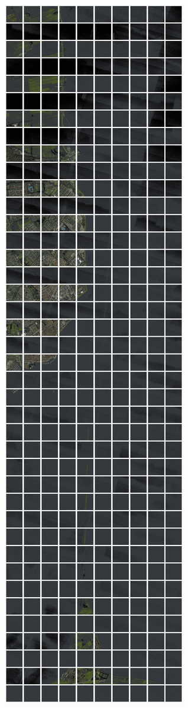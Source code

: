<html>
<div>
<img src="https://github.com/HakkaTjakka/NL_TILE_MAP/blob/main/18/622/-1056/r.6220.-10560.png" height="44" width="44">
<img src="https://github.com/HakkaTjakka/NL_TILE_MAP/blob/main/18/622/-1056/r.6221.-10560.png" height="44" width="44">
<img src="https://github.com/HakkaTjakka/NL_TILE_MAP/blob/main/18/622/-1056/r.6222.-10560.png" height="44" width="44">
<img src="https://github.com/HakkaTjakka/NL_TILE_MAP/blob/main/18/622/-1056/r.6223.-10560.png" height="44" width="44">
<img src="https://github.com/HakkaTjakka/NL_TILE_MAP/blob/main/18/622/-1056/r.6224.-10560.png" height="44" width="44">
<img src="https://github.com/HakkaTjakka/NL_TILE_MAP/blob/main/18/622/-1056/r.6225.-10560.png" height="44" width="44">
<img src="https://github.com/HakkaTjakka/NL_TILE_MAP/blob/main/18/622/-1056/r.6226.-10560.png" height="44" width="44">
<img src="https://github.com/HakkaTjakka/NL_TILE_MAP/blob/main/18/622/-1056/r.6227.-10560.png" height="44" width="44">
<img src="https://github.com/HakkaTjakka/NL_TILE_MAP/blob/main/18/622/-1056/r.6228.-10560.png" height="44" width="44">
<img src="https://github.com/HakkaTjakka/NL_TILE_MAP/blob/main/18/622/-1056/r.6229.-10560.png" height="44" width="44">
<img src="https://github.com/HakkaTjakka/NL_TILE_MAP/blob/main/18/623/-1056/r.6230.-10560.png" height="44" width="44">
<img src="https://github.com/HakkaTjakka/NL_TILE_MAP/blob/main/18/623/-1056/r.6231.-10560.png" height="44" width="44">
<img src="https://github.com/HakkaTjakka/NL_TILE_MAP/blob/main/18/623/-1056/r.6232.-10560.png" height="44" width="44">
<img src="https://github.com/HakkaTjakka/NL_TILE_MAP/blob/main/18/623/-1056/r.6233.-10560.png" height="44" width="44">
<img src="https://github.com/HakkaTjakka/NL_TILE_MAP/blob/main/18/623/-1056/r.6234.-10560.png" height="44" width="44">
<img src="https://github.com/HakkaTjakka/NL_TILE_MAP/blob/main/18/623/-1056/r.6235.-10560.png" height="44" width="44">
<img src="https://github.com/HakkaTjakka/NL_TILE_MAP/blob/main/18/623/-1056/r.6236.-10560.png" height="44" width="44">
<img src="https://github.com/HakkaTjakka/NL_TILE_MAP/blob/main/18/623/-1056/r.6237.-10560.png" height="44" width="44">
<img src="https://github.com/HakkaTjakka/NL_TILE_MAP/blob/main/18/623/-1056/r.6238.-10560.png" height="44" width="44">
<img src="https://github.com/HakkaTjakka/NL_TILE_MAP/blob/main/18/623/-1056/r.6239.-10560.png" height="44" width="44">
<br>
<img src="https://github.com/HakkaTjakka/NL_TILE_MAP/blob/main/18/622/-1056/r.6220.-10559.png" height="44" width="44">
<img src="https://github.com/HakkaTjakka/NL_TILE_MAP/blob/main/18/622/-1056/r.6221.-10559.png" height="44" width="44">
<img src="https://github.com/HakkaTjakka/NL_TILE_MAP/blob/main/18/622/-1056/r.6222.-10559.png" height="44" width="44">
<img src="https://github.com/HakkaTjakka/NL_TILE_MAP/blob/main/18/622/-1056/r.6223.-10559.png" height="44" width="44">
<img src="https://github.com/HakkaTjakka/NL_TILE_MAP/blob/main/18/622/-1056/r.6224.-10559.png" height="44" width="44">
<img src="https://github.com/HakkaTjakka/NL_TILE_MAP/blob/main/18/622/-1056/r.6225.-10559.png" height="44" width="44">
<img src="https://github.com/HakkaTjakka/NL_TILE_MAP/blob/main/18/622/-1056/r.6226.-10559.png" height="44" width="44">
<img src="https://github.com/HakkaTjakka/NL_TILE_MAP/blob/main/18/622/-1056/r.6227.-10559.png" height="44" width="44">
<img src="https://github.com/HakkaTjakka/NL_TILE_MAP/blob/main/18/622/-1056/r.6228.-10559.png" height="44" width="44">
<img src="https://github.com/HakkaTjakka/NL_TILE_MAP/blob/main/18/622/-1056/r.6229.-10559.png" height="44" width="44">
<img src="https://github.com/HakkaTjakka/NL_TILE_MAP/blob/main/18/623/-1056/r.6230.-10559.png" height="44" width="44">
<img src="https://github.com/HakkaTjakka/NL_TILE_MAP/blob/main/18/623/-1056/r.6231.-10559.png" height="44" width="44">
<img src="https://github.com/HakkaTjakka/NL_TILE_MAP/blob/main/18/623/-1056/r.6232.-10559.png" height="44" width="44">
<img src="https://github.com/HakkaTjakka/NL_TILE_MAP/blob/main/18/623/-1056/r.6233.-10559.png" height="44" width="44">
<img src="https://github.com/HakkaTjakka/NL_TILE_MAP/blob/main/18/623/-1056/r.6234.-10559.png" height="44" width="44">
<img src="https://github.com/HakkaTjakka/NL_TILE_MAP/blob/main/18/623/-1056/r.6235.-10559.png" height="44" width="44">
<img src="https://github.com/HakkaTjakka/NL_TILE_MAP/blob/main/18/623/-1056/r.6236.-10559.png" height="44" width="44">
<img src="https://github.com/HakkaTjakka/NL_TILE_MAP/blob/main/18/623/-1056/r.6237.-10559.png" height="44" width="44">
<img src="https://github.com/HakkaTjakka/NL_TILE_MAP/blob/main/18/623/-1056/r.6238.-10559.png" height="44" width="44">
<img src="https://github.com/HakkaTjakka/NL_TILE_MAP/blob/main/18/623/-1056/r.6239.-10559.png" height="44" width="44">
<br>
<img src="https://github.com/HakkaTjakka/NL_TILE_MAP/blob/main/18/622/-1056/r.6220.-10558.png" height="44" width="44">
<img src="https://github.com/HakkaTjakka/NL_TILE_MAP/blob/main/18/622/-1056/r.6221.-10558.png" height="44" width="44">
<img src="https://github.com/HakkaTjakka/NL_TILE_MAP/blob/main/18/622/-1056/r.6222.-10558.png" height="44" width="44">
<img src="https://github.com/HakkaTjakka/NL_TILE_MAP/blob/main/18/622/-1056/r.6223.-10558.png" height="44" width="44">
<img src="https://github.com/HakkaTjakka/NL_TILE_MAP/blob/main/18/622/-1056/r.6224.-10558.png" height="44" width="44">
<img src="https://github.com/HakkaTjakka/NL_TILE_MAP/blob/main/18/622/-1056/r.6225.-10558.png" height="44" width="44">
<img src="https://github.com/HakkaTjakka/NL_TILE_MAP/blob/main/18/622/-1056/r.6226.-10558.png" height="44" width="44">
<img src="https://github.com/HakkaTjakka/NL_TILE_MAP/blob/main/18/622/-1056/r.6227.-10558.png" height="44" width="44">
<img src="https://github.com/HakkaTjakka/NL_TILE_MAP/blob/main/18/622/-1056/r.6228.-10558.png" height="44" width="44">
<img src="https://github.com/HakkaTjakka/NL_TILE_MAP/blob/main/18/622/-1056/r.6229.-10558.png" height="44" width="44">
<img src="https://github.com/HakkaTjakka/NL_TILE_MAP/blob/main/18/623/-1056/r.6230.-10558.png" height="44" width="44">
<img src="https://github.com/HakkaTjakka/NL_TILE_MAP/blob/main/18/623/-1056/r.6231.-10558.png" height="44" width="44">
<img src="https://github.com/HakkaTjakka/NL_TILE_MAP/blob/main/18/623/-1056/r.6232.-10558.png" height="44" width="44">
<img src="https://github.com/HakkaTjakka/NL_TILE_MAP/blob/main/18/623/-1056/r.6233.-10558.png" height="44" width="44">
<img src="https://github.com/HakkaTjakka/NL_TILE_MAP/blob/main/18/623/-1056/r.6234.-10558.png" height="44" width="44">
<img src="https://github.com/HakkaTjakka/NL_TILE_MAP/blob/main/18/623/-1056/r.6235.-10558.png" height="44" width="44">
<img src="https://github.com/HakkaTjakka/NL_TILE_MAP/blob/main/18/623/-1056/r.6236.-10558.png" height="44" width="44">
<img src="https://github.com/HakkaTjakka/NL_TILE_MAP/blob/main/18/623/-1056/r.6237.-10558.png" height="44" width="44">
<img src="https://github.com/HakkaTjakka/NL_TILE_MAP/blob/main/18/623/-1056/r.6238.-10558.png" height="44" width="44">
<img src="https://github.com/HakkaTjakka/NL_TILE_MAP/blob/main/18/623/-1056/r.6239.-10558.png" height="44" width="44">
<br>
<img src="https://github.com/HakkaTjakka/NL_TILE_MAP/blob/main/18/622/-1056/r.6220.-10557.png" height="44" width="44">
<img src="https://github.com/HakkaTjakka/NL_TILE_MAP/blob/main/18/622/-1056/r.6221.-10557.png" height="44" width="44">
<img src="https://github.com/HakkaTjakka/NL_TILE_MAP/blob/main/18/622/-1056/r.6222.-10557.png" height="44" width="44">
<img src="https://github.com/HakkaTjakka/NL_TILE_MAP/blob/main/18/622/-1056/r.6223.-10557.png" height="44" width="44">
<img src="https://github.com/HakkaTjakka/NL_TILE_MAP/blob/main/18/622/-1056/r.6224.-10557.png" height="44" width="44">
<img src="https://github.com/HakkaTjakka/NL_TILE_MAP/blob/main/18/622/-1056/r.6225.-10557.png" height="44" width="44">
<img src="https://github.com/HakkaTjakka/NL_TILE_MAP/blob/main/18/622/-1056/r.6226.-10557.png" height="44" width="44">
<img src="https://github.com/HakkaTjakka/NL_TILE_MAP/blob/main/18/622/-1056/r.6227.-10557.png" height="44" width="44">
<img src="https://github.com/HakkaTjakka/NL_TILE_MAP/blob/main/18/622/-1056/r.6228.-10557.png" height="44" width="44">
<img src="https://github.com/HakkaTjakka/NL_TILE_MAP/blob/main/18/622/-1056/r.6229.-10557.png" height="44" width="44">
<img src="https://github.com/HakkaTjakka/NL_TILE_MAP/blob/main/18/623/-1056/r.6230.-10557.png" height="44" width="44">
<img src="https://github.com/HakkaTjakka/NL_TILE_MAP/blob/main/18/623/-1056/r.6231.-10557.png" height="44" width="44">
<img src="https://github.com/HakkaTjakka/NL_TILE_MAP/blob/main/18/623/-1056/r.6232.-10557.png" height="44" width="44">
<img src="https://github.com/HakkaTjakka/NL_TILE_MAP/blob/main/18/623/-1056/r.6233.-10557.png" height="44" width="44">
<img src="https://github.com/HakkaTjakka/NL_TILE_MAP/blob/main/18/623/-1056/r.6234.-10557.png" height="44" width="44">
<img src="https://github.com/HakkaTjakka/NL_TILE_MAP/blob/main/18/623/-1056/r.6235.-10557.png" height="44" width="44">
<img src="https://github.com/HakkaTjakka/NL_TILE_MAP/blob/main/18/623/-1056/r.6236.-10557.png" height="44" width="44">
<img src="https://github.com/HakkaTjakka/NL_TILE_MAP/blob/main/18/623/-1056/r.6237.-10557.png" height="44" width="44">
<img src="https://github.com/HakkaTjakka/NL_TILE_MAP/blob/main/18/623/-1056/r.6238.-10557.png" height="44" width="44">
<img src="https://github.com/HakkaTjakka/NL_TILE_MAP/blob/main/18/623/-1056/r.6239.-10557.png" height="44" width="44">
<br>
<img src="https://github.com/HakkaTjakka/NL_TILE_MAP/blob/main/18/622/-1056/r.6220.-10556.png" height="44" width="44">
<img src="https://github.com/HakkaTjakka/NL_TILE_MAP/blob/main/18/622/-1056/r.6221.-10556.png" height="44" width="44">
<img src="https://github.com/HakkaTjakka/NL_TILE_MAP/blob/main/18/622/-1056/r.6222.-10556.png" height="44" width="44">
<img src="https://github.com/HakkaTjakka/NL_TILE_MAP/blob/main/18/622/-1056/r.6223.-10556.png" height="44" width="44">
<img src="https://github.com/HakkaTjakka/NL_TILE_MAP/blob/main/18/622/-1056/r.6224.-10556.png" height="44" width="44">
<img src="https://github.com/HakkaTjakka/NL_TILE_MAP/blob/main/18/622/-1056/r.6225.-10556.png" height="44" width="44">
<img src="https://github.com/HakkaTjakka/NL_TILE_MAP/blob/main/18/622/-1056/r.6226.-10556.png" height="44" width="44">
<img src="https://github.com/HakkaTjakka/NL_TILE_MAP/blob/main/18/622/-1056/r.6227.-10556.png" height="44" width="44">
<img src="https://github.com/HakkaTjakka/NL_TILE_MAP/blob/main/18/622/-1056/r.6228.-10556.png" height="44" width="44">
<img src="https://github.com/HakkaTjakka/NL_TILE_MAP/blob/main/18/622/-1056/r.6229.-10556.png" height="44" width="44">
<img src="https://github.com/HakkaTjakka/NL_TILE_MAP/blob/main/18/623/-1056/r.6230.-10556.png" height="44" width="44">
<img src="https://github.com/HakkaTjakka/NL_TILE_MAP/blob/main/18/623/-1056/r.6231.-10556.png" height="44" width="44">
<img src="https://github.com/HakkaTjakka/NL_TILE_MAP/blob/main/18/623/-1056/r.6232.-10556.png" height="44" width="44">
<img src="https://github.com/HakkaTjakka/NL_TILE_MAP/blob/main/18/623/-1056/r.6233.-10556.png" height="44" width="44">
<img src="https://github.com/HakkaTjakka/NL_TILE_MAP/blob/main/18/623/-1056/r.6234.-10556.png" height="44" width="44">
<img src="https://github.com/HakkaTjakka/NL_TILE_MAP/blob/main/18/623/-1056/r.6235.-10556.png" height="44" width="44">
<img src="https://github.com/HakkaTjakka/NL_TILE_MAP/blob/main/18/623/-1056/r.6236.-10556.png" height="44" width="44">
<img src="https://github.com/HakkaTjakka/NL_TILE_MAP/blob/main/18/623/-1056/r.6237.-10556.png" height="44" width="44">
<img src="https://github.com/HakkaTjakka/NL_TILE_MAP/blob/main/18/623/-1056/r.6238.-10556.png" height="44" width="44">
<img src="https://github.com/HakkaTjakka/NL_TILE_MAP/blob/main/18/623/-1056/r.6239.-10556.png" height="44" width="44">
<br>
<img src="https://github.com/HakkaTjakka/NL_TILE_MAP/blob/main/18/622/-1056/r.6220.-10555.png" height="44" width="44">
<img src="https://github.com/HakkaTjakka/NL_TILE_MAP/blob/main/18/622/-1056/r.6221.-10555.png" height="44" width="44">
<img src="https://github.com/HakkaTjakka/NL_TILE_MAP/blob/main/18/622/-1056/r.6222.-10555.png" height="44" width="44">
<img src="https://github.com/HakkaTjakka/NL_TILE_MAP/blob/main/18/622/-1056/r.6223.-10555.png" height="44" width="44">
<img src="https://github.com/HakkaTjakka/NL_TILE_MAP/blob/main/18/622/-1056/r.6224.-10555.png" height="44" width="44">
<img src="https://github.com/HakkaTjakka/NL_TILE_MAP/blob/main/18/622/-1056/r.6225.-10555.png" height="44" width="44">
<img src="https://github.com/HakkaTjakka/NL_TILE_MAP/blob/main/18/622/-1056/r.6226.-10555.png" height="44" width="44">
<img src="https://github.com/HakkaTjakka/NL_TILE_MAP/blob/main/18/622/-1056/r.6227.-10555.png" height="44" width="44">
<img src="https://github.com/HakkaTjakka/NL_TILE_MAP/blob/main/18/622/-1056/r.6228.-10555.png" height="44" width="44">
<img src="https://github.com/HakkaTjakka/NL_TILE_MAP/blob/main/18/622/-1056/r.6229.-10555.png" height="44" width="44">
<img src="https://github.com/HakkaTjakka/NL_TILE_MAP/blob/main/18/623/-1056/r.6230.-10555.png" height="44" width="44">
<img src="https://github.com/HakkaTjakka/NL_TILE_MAP/blob/main/18/623/-1056/r.6231.-10555.png" height="44" width="44">
<img src="https://github.com/HakkaTjakka/NL_TILE_MAP/blob/main/18/623/-1056/r.6232.-10555.png" height="44" width="44">
<img src="https://github.com/HakkaTjakka/NL_TILE_MAP/blob/main/18/623/-1056/r.6233.-10555.png" height="44" width="44">
<img src="https://github.com/HakkaTjakka/NL_TILE_MAP/blob/main/18/623/-1056/r.6234.-10555.png" height="44" width="44">
<img src="https://github.com/HakkaTjakka/NL_TILE_MAP/blob/main/18/623/-1056/r.6235.-10555.png" height="44" width="44">
<img src="https://github.com/HakkaTjakka/NL_TILE_MAP/blob/main/18/623/-1056/r.6236.-10555.png" height="44" width="44">
<img src="https://github.com/HakkaTjakka/NL_TILE_MAP/blob/main/18/623/-1056/r.6237.-10555.png" height="44" width="44">
<img src="https://github.com/HakkaTjakka/NL_TILE_MAP/blob/main/18/623/-1056/r.6238.-10555.png" height="44" width="44">
<img src="https://github.com/HakkaTjakka/NL_TILE_MAP/blob/main/18/623/-1056/r.6239.-10555.png" height="44" width="44">
<br>
<img src="https://github.com/HakkaTjakka/NL_TILE_MAP/blob/main/18/622/-1056/r.6220.-10554.png" height="44" width="44">
<img src="https://github.com/HakkaTjakka/NL_TILE_MAP/blob/main/18/622/-1056/r.6221.-10554.png" height="44" width="44">
<img src="https://github.com/HakkaTjakka/NL_TILE_MAP/blob/main/18/622/-1056/r.6222.-10554.png" height="44" width="44">
<img src="https://github.com/HakkaTjakka/NL_TILE_MAP/blob/main/18/622/-1056/r.6223.-10554.png" height="44" width="44">
<img src="https://github.com/HakkaTjakka/NL_TILE_MAP/blob/main/18/622/-1056/r.6224.-10554.png" height="44" width="44">
<img src="https://github.com/HakkaTjakka/NL_TILE_MAP/blob/main/18/622/-1056/r.6225.-10554.png" height="44" width="44">
<img src="https://github.com/HakkaTjakka/NL_TILE_MAP/blob/main/18/622/-1056/r.6226.-10554.png" height="44" width="44">
<img src="https://github.com/HakkaTjakka/NL_TILE_MAP/blob/main/18/622/-1056/r.6227.-10554.png" height="44" width="44">
<img src="https://github.com/HakkaTjakka/NL_TILE_MAP/blob/main/18/622/-1056/r.6228.-10554.png" height="44" width="44">
<img src="https://github.com/HakkaTjakka/NL_TILE_MAP/blob/main/18/622/-1056/r.6229.-10554.png" height="44" width="44">
<img src="https://github.com/HakkaTjakka/NL_TILE_MAP/blob/main/18/623/-1056/r.6230.-10554.png" height="44" width="44">
<img src="https://github.com/HakkaTjakka/NL_TILE_MAP/blob/main/18/623/-1056/r.6231.-10554.png" height="44" width="44">
<img src="https://github.com/HakkaTjakka/NL_TILE_MAP/blob/main/18/623/-1056/r.6232.-10554.png" height="44" width="44">
<img src="https://github.com/HakkaTjakka/NL_TILE_MAP/blob/main/18/623/-1056/r.6233.-10554.png" height="44" width="44">
<img src="https://github.com/HakkaTjakka/NL_TILE_MAP/blob/main/18/623/-1056/r.6234.-10554.png" height="44" width="44">
<img src="https://github.com/HakkaTjakka/NL_TILE_MAP/blob/main/18/623/-1056/r.6235.-10554.png" height="44" width="44">
<img src="https://github.com/HakkaTjakka/NL_TILE_MAP/blob/main/18/623/-1056/r.6236.-10554.png" height="44" width="44">
<img src="https://github.com/HakkaTjakka/NL_TILE_MAP/blob/main/18/623/-1056/r.6237.-10554.png" height="44" width="44">
<img src="https://github.com/HakkaTjakka/NL_TILE_MAP/blob/main/18/623/-1056/r.6238.-10554.png" height="44" width="44">
<img src="https://github.com/HakkaTjakka/NL_TILE_MAP/blob/main/18/623/-1056/r.6239.-10554.png" height="44" width="44">
<br>
<img src="https://github.com/HakkaTjakka/NL_TILE_MAP/blob/main/18/622/-1056/r.6220.-10553.png" height="44" width="44">
<img src="https://github.com/HakkaTjakka/NL_TILE_MAP/blob/main/18/622/-1056/r.6221.-10553.png" height="44" width="44">
<img src="https://github.com/HakkaTjakka/NL_TILE_MAP/blob/main/18/622/-1056/r.6222.-10553.png" height="44" width="44">
<img src="https://github.com/HakkaTjakka/NL_TILE_MAP/blob/main/18/622/-1056/r.6223.-10553.png" height="44" width="44">
<img src="https://github.com/HakkaTjakka/NL_TILE_MAP/blob/main/18/622/-1056/r.6224.-10553.png" height="44" width="44">
<img src="https://github.com/HakkaTjakka/NL_TILE_MAP/blob/main/18/622/-1056/r.6225.-10553.png" height="44" width="44">
<img src="https://github.com/HakkaTjakka/NL_TILE_MAP/blob/main/18/622/-1056/r.6226.-10553.png" height="44" width="44">
<img src="https://github.com/HakkaTjakka/NL_TILE_MAP/blob/main/18/622/-1056/r.6227.-10553.png" height="44" width="44">
<img src="https://github.com/HakkaTjakka/NL_TILE_MAP/blob/main/18/622/-1056/r.6228.-10553.png" height="44" width="44">
<img src="https://github.com/HakkaTjakka/NL_TILE_MAP/blob/main/18/622/-1056/r.6229.-10553.png" height="44" width="44">
<img src="https://github.com/HakkaTjakka/NL_TILE_MAP/blob/main/18/623/-1056/r.6230.-10553.png" height="44" width="44">
<img src="https://github.com/HakkaTjakka/NL_TILE_MAP/blob/main/18/623/-1056/r.6231.-10553.png" height="44" width="44">
<img src="https://github.com/HakkaTjakka/NL_TILE_MAP/blob/main/18/623/-1056/r.6232.-10553.png" height="44" width="44">
<img src="https://github.com/HakkaTjakka/NL_TILE_MAP/blob/main/18/623/-1056/r.6233.-10553.png" height="44" width="44">
<img src="https://github.com/HakkaTjakka/NL_TILE_MAP/blob/main/18/623/-1056/r.6234.-10553.png" height="44" width="44">
<img src="https://github.com/HakkaTjakka/NL_TILE_MAP/blob/main/18/623/-1056/r.6235.-10553.png" height="44" width="44">
<img src="https://github.com/HakkaTjakka/NL_TILE_MAP/blob/main/18/623/-1056/r.6236.-10553.png" height="44" width="44">
<img src="https://github.com/HakkaTjakka/NL_TILE_MAP/blob/main/18/623/-1056/r.6237.-10553.png" height="44" width="44">
<img src="https://github.com/HakkaTjakka/NL_TILE_MAP/blob/main/18/623/-1056/r.6238.-10553.png" height="44" width="44">
<img src="https://github.com/HakkaTjakka/NL_TILE_MAP/blob/main/18/623/-1056/r.6239.-10553.png" height="44" width="44">
<br>
<img src="https://github.com/HakkaTjakka/NL_TILE_MAP/blob/main/18/622/-1056/r.6220.-10552.png" height="44" width="44">
<img src="https://github.com/HakkaTjakka/NL_TILE_MAP/blob/main/18/622/-1056/r.6221.-10552.png" height="44" width="44">
<img src="https://github.com/HakkaTjakka/NL_TILE_MAP/blob/main/18/622/-1056/r.6222.-10552.png" height="44" width="44">
<img src="https://github.com/HakkaTjakka/NL_TILE_MAP/blob/main/18/622/-1056/r.6223.-10552.png" height="44" width="44">
<img src="https://github.com/HakkaTjakka/NL_TILE_MAP/blob/main/18/622/-1056/r.6224.-10552.png" height="44" width="44">
<img src="https://github.com/HakkaTjakka/NL_TILE_MAP/blob/main/18/622/-1056/r.6225.-10552.png" height="44" width="44">
<img src="https://github.com/HakkaTjakka/NL_TILE_MAP/blob/main/18/622/-1056/r.6226.-10552.png" height="44" width="44">
<img src="https://github.com/HakkaTjakka/NL_TILE_MAP/blob/main/18/622/-1056/r.6227.-10552.png" height="44" width="44">
<img src="https://github.com/HakkaTjakka/NL_TILE_MAP/blob/main/18/622/-1056/r.6228.-10552.png" height="44" width="44">
<img src="https://github.com/HakkaTjakka/NL_TILE_MAP/blob/main/18/622/-1056/r.6229.-10552.png" height="44" width="44">
<img src="https://github.com/HakkaTjakka/NL_TILE_MAP/blob/main/18/623/-1056/r.6230.-10552.png" height="44" width="44">
<img src="https://github.com/HakkaTjakka/NL_TILE_MAP/blob/main/18/623/-1056/r.6231.-10552.png" height="44" width="44">
<img src="https://github.com/HakkaTjakka/NL_TILE_MAP/blob/main/18/623/-1056/r.6232.-10552.png" height="44" width="44">
<img src="https://github.com/HakkaTjakka/NL_TILE_MAP/blob/main/18/623/-1056/r.6233.-10552.png" height="44" width="44">
<img src="https://github.com/HakkaTjakka/NL_TILE_MAP/blob/main/18/623/-1056/r.6234.-10552.png" height="44" width="44">
<img src="https://github.com/HakkaTjakka/NL_TILE_MAP/blob/main/18/623/-1056/r.6235.-10552.png" height="44" width="44">
<img src="https://github.com/HakkaTjakka/NL_TILE_MAP/blob/main/18/623/-1056/r.6236.-10552.png" height="44" width="44">
<img src="https://github.com/HakkaTjakka/NL_TILE_MAP/blob/main/18/623/-1056/r.6237.-10552.png" height="44" width="44">
<img src="https://github.com/HakkaTjakka/NL_TILE_MAP/blob/main/18/623/-1056/r.6238.-10552.png" height="44" width="44">
<img src="https://github.com/HakkaTjakka/NL_TILE_MAP/blob/main/18/623/-1056/r.6239.-10552.png" height="44" width="44">
<br>
<img src="https://github.com/HakkaTjakka/NL_TILE_MAP/blob/main/18/622/-1056/r.6220.-10551.png" height="44" width="44">
<img src="https://github.com/HakkaTjakka/NL_TILE_MAP/blob/main/18/622/-1056/r.6221.-10551.png" height="44" width="44">
<img src="https://github.com/HakkaTjakka/NL_TILE_MAP/blob/main/18/622/-1056/r.6222.-10551.png" height="44" width="44">
<img src="https://github.com/HakkaTjakka/NL_TILE_MAP/blob/main/18/622/-1056/r.6223.-10551.png" height="44" width="44">
<img src="https://github.com/HakkaTjakka/NL_TILE_MAP/blob/main/18/622/-1056/r.6224.-10551.png" height="44" width="44">
<img src="https://github.com/HakkaTjakka/NL_TILE_MAP/blob/main/18/622/-1056/r.6225.-10551.png" height="44" width="44">
<img src="https://github.com/HakkaTjakka/NL_TILE_MAP/blob/main/18/622/-1056/r.6226.-10551.png" height="44" width="44">
<img src="https://github.com/HakkaTjakka/NL_TILE_MAP/blob/main/18/622/-1056/r.6227.-10551.png" height="44" width="44">
<img src="https://github.com/HakkaTjakka/NL_TILE_MAP/blob/main/18/622/-1056/r.6228.-10551.png" height="44" width="44">
<img src="https://github.com/HakkaTjakka/NL_TILE_MAP/blob/main/18/622/-1056/r.6229.-10551.png" height="44" width="44">
<img src="https://github.com/HakkaTjakka/NL_TILE_MAP/blob/main/18/623/-1056/r.6230.-10551.png" height="44" width="44">
<img src="https://github.com/HakkaTjakka/NL_TILE_MAP/blob/main/18/623/-1056/r.6231.-10551.png" height="44" width="44">
<img src="https://github.com/HakkaTjakka/NL_TILE_MAP/blob/main/18/623/-1056/r.6232.-10551.png" height="44" width="44">
<img src="https://github.com/HakkaTjakka/NL_TILE_MAP/blob/main/18/623/-1056/r.6233.-10551.png" height="44" width="44">
<img src="https://github.com/HakkaTjakka/NL_TILE_MAP/blob/main/18/623/-1056/r.6234.-10551.png" height="44" width="44">
<img src="https://github.com/HakkaTjakka/NL_TILE_MAP/blob/main/18/623/-1056/r.6235.-10551.png" height="44" width="44">
<img src="https://github.com/HakkaTjakka/NL_TILE_MAP/blob/main/18/623/-1056/r.6236.-10551.png" height="44" width="44">
<img src="https://github.com/HakkaTjakka/NL_TILE_MAP/blob/main/18/623/-1056/r.6237.-10551.png" height="44" width="44">
<img src="https://github.com/HakkaTjakka/NL_TILE_MAP/blob/main/18/623/-1056/r.6238.-10551.png" height="44" width="44">
<img src="https://github.com/HakkaTjakka/NL_TILE_MAP/blob/main/18/623/-1056/r.6239.-10551.png" height="44" width="44">
<br>
<img src="https://github.com/HakkaTjakka/NL_TILE_MAP/blob/main/18/622/-1055/r.6220.-10550.png" height="44" width="44">
<img src="https://github.com/HakkaTjakka/NL_TILE_MAP/blob/main/18/622/-1055/r.6221.-10550.png" height="44" width="44">
<img src="https://github.com/HakkaTjakka/NL_TILE_MAP/blob/main/18/622/-1055/r.6222.-10550.png" height="44" width="44">
<img src="https://github.com/HakkaTjakka/NL_TILE_MAP/blob/main/18/622/-1055/r.6223.-10550.png" height="44" width="44">
<img src="https://github.com/HakkaTjakka/NL_TILE_MAP/blob/main/18/622/-1055/r.6224.-10550.png" height="44" width="44">
<img src="https://github.com/HakkaTjakka/NL_TILE_MAP/blob/main/18/622/-1055/r.6225.-10550.png" height="44" width="44">
<img src="https://github.com/HakkaTjakka/NL_TILE_MAP/blob/main/18/622/-1055/r.6226.-10550.png" height="44" width="44">
<img src="https://github.com/HakkaTjakka/NL_TILE_MAP/blob/main/18/622/-1055/r.6227.-10550.png" height="44" width="44">
<img src="https://github.com/HakkaTjakka/NL_TILE_MAP/blob/main/18/622/-1055/r.6228.-10550.png" height="44" width="44">
<img src="https://github.com/HakkaTjakka/NL_TILE_MAP/blob/main/18/622/-1055/r.6229.-10550.png" height="44" width="44">
<img src="https://github.com/HakkaTjakka/NL_TILE_MAP/blob/main/18/623/-1055/r.6230.-10550.png" height="44" width="44">
<img src="https://github.com/HakkaTjakka/NL_TILE_MAP/blob/main/18/623/-1055/r.6231.-10550.png" height="44" width="44">
<img src="https://github.com/HakkaTjakka/NL_TILE_MAP/blob/main/18/623/-1055/r.6232.-10550.png" height="44" width="44">
<img src="https://github.com/HakkaTjakka/NL_TILE_MAP/blob/main/18/623/-1055/r.6233.-10550.png" height="44" width="44">
<img src="https://github.com/HakkaTjakka/NL_TILE_MAP/blob/main/18/623/-1055/r.6234.-10550.png" height="44" width="44">
<img src="https://github.com/HakkaTjakka/NL_TILE_MAP/blob/main/18/623/-1055/r.6235.-10550.png" height="44" width="44">
<img src="https://github.com/HakkaTjakka/NL_TILE_MAP/blob/main/18/623/-1055/r.6236.-10550.png" height="44" width="44">
<img src="https://github.com/HakkaTjakka/NL_TILE_MAP/blob/main/18/623/-1055/r.6237.-10550.png" height="44" width="44">
<img src="https://github.com/HakkaTjakka/NL_TILE_MAP/blob/main/18/623/-1055/r.6238.-10550.png" height="44" width="44">
<img src="https://github.com/HakkaTjakka/NL_TILE_MAP/blob/main/18/623/-1055/r.6239.-10550.png" height="44" width="44">
<br>
<img src="https://github.com/HakkaTjakka/NL_TILE_MAP/blob/main/18/622/-1055/r.6220.-10549.png" height="44" width="44">
<img src="https://github.com/HakkaTjakka/NL_TILE_MAP/blob/main/18/622/-1055/r.6221.-10549.png" height="44" width="44">
<img src="https://github.com/HakkaTjakka/NL_TILE_MAP/blob/main/18/622/-1055/r.6222.-10549.png" height="44" width="44">
<img src="https://github.com/HakkaTjakka/NL_TILE_MAP/blob/main/18/622/-1055/r.6223.-10549.png" height="44" width="44">
<img src="https://github.com/HakkaTjakka/NL_TILE_MAP/blob/main/18/622/-1055/r.6224.-10549.png" height="44" width="44">
<img src="https://github.com/HakkaTjakka/NL_TILE_MAP/blob/main/18/622/-1055/r.6225.-10549.png" height="44" width="44">
<img src="https://github.com/HakkaTjakka/NL_TILE_MAP/blob/main/18/622/-1055/r.6226.-10549.png" height="44" width="44">
<img src="https://github.com/HakkaTjakka/NL_TILE_MAP/blob/main/18/622/-1055/r.6227.-10549.png" height="44" width="44">
<img src="https://github.com/HakkaTjakka/NL_TILE_MAP/blob/main/18/622/-1055/r.6228.-10549.png" height="44" width="44">
<img src="https://github.com/HakkaTjakka/NL_TILE_MAP/blob/main/18/622/-1055/r.6229.-10549.png" height="44" width="44">
<img src="https://github.com/HakkaTjakka/NL_TILE_MAP/blob/main/18/623/-1055/r.6230.-10549.png" height="44" width="44">
<img src="https://github.com/HakkaTjakka/NL_TILE_MAP/blob/main/18/623/-1055/r.6231.-10549.png" height="44" width="44">
<img src="https://github.com/HakkaTjakka/NL_TILE_MAP/blob/main/18/623/-1055/r.6232.-10549.png" height="44" width="44">
<img src="https://github.com/HakkaTjakka/NL_TILE_MAP/blob/main/18/623/-1055/r.6233.-10549.png" height="44" width="44">
<img src="https://github.com/HakkaTjakka/NL_TILE_MAP/blob/main/18/623/-1055/r.6234.-10549.png" height="44" width="44">
<img src="https://github.com/HakkaTjakka/NL_TILE_MAP/blob/main/18/623/-1055/r.6235.-10549.png" height="44" width="44">
<img src="https://github.com/HakkaTjakka/NL_TILE_MAP/blob/main/18/623/-1055/r.6236.-10549.png" height="44" width="44">
<img src="https://github.com/HakkaTjakka/NL_TILE_MAP/blob/main/18/623/-1055/r.6237.-10549.png" height="44" width="44">
<img src="https://github.com/HakkaTjakka/NL_TILE_MAP/blob/main/18/623/-1055/r.6238.-10549.png" height="44" width="44">
<img src="https://github.com/HakkaTjakka/NL_TILE_MAP/blob/main/18/623/-1055/r.6239.-10549.png" height="44" width="44">
<br>
<img src="https://github.com/HakkaTjakka/NL_TILE_MAP/blob/main/18/622/-1055/r.6220.-10548.png" height="44" width="44">
<img src="https://github.com/HakkaTjakka/NL_TILE_MAP/blob/main/18/622/-1055/r.6221.-10548.png" height="44" width="44">
<img src="https://github.com/HakkaTjakka/NL_TILE_MAP/blob/main/18/622/-1055/r.6222.-10548.png" height="44" width="44">
<img src="https://github.com/HakkaTjakka/NL_TILE_MAP/blob/main/18/622/-1055/r.6223.-10548.png" height="44" width="44">
<img src="https://github.com/HakkaTjakka/NL_TILE_MAP/blob/main/18/622/-1055/r.6224.-10548.png" height="44" width="44">
<img src="https://github.com/HakkaTjakka/NL_TILE_MAP/blob/main/18/622/-1055/r.6225.-10548.png" height="44" width="44">
<img src="https://github.com/HakkaTjakka/NL_TILE_MAP/blob/main/18/622/-1055/r.6226.-10548.png" height="44" width="44">
<img src="https://github.com/HakkaTjakka/NL_TILE_MAP/blob/main/18/622/-1055/r.6227.-10548.png" height="44" width="44">
<img src="https://github.com/HakkaTjakka/NL_TILE_MAP/blob/main/18/622/-1055/r.6228.-10548.png" height="44" width="44">
<img src="https://github.com/HakkaTjakka/NL_TILE_MAP/blob/main/18/622/-1055/r.6229.-10548.png" height="44" width="44">
<img src="https://github.com/HakkaTjakka/NL_TILE_MAP/blob/main/18/623/-1055/r.6230.-10548.png" height="44" width="44">
<img src="https://github.com/HakkaTjakka/NL_TILE_MAP/blob/main/18/623/-1055/r.6231.-10548.png" height="44" width="44">
<img src="https://github.com/HakkaTjakka/NL_TILE_MAP/blob/main/18/623/-1055/r.6232.-10548.png" height="44" width="44">
<img src="https://github.com/HakkaTjakka/NL_TILE_MAP/blob/main/18/623/-1055/r.6233.-10548.png" height="44" width="44">
<img src="https://github.com/HakkaTjakka/NL_TILE_MAP/blob/main/18/623/-1055/r.6234.-10548.png" height="44" width="44">
<img src="https://github.com/HakkaTjakka/NL_TILE_MAP/blob/main/18/623/-1055/r.6235.-10548.png" height="44" width="44">
<img src="https://github.com/HakkaTjakka/NL_TILE_MAP/blob/main/18/623/-1055/r.6236.-10548.png" height="44" width="44">
<img src="https://github.com/HakkaTjakka/NL_TILE_MAP/blob/main/18/623/-1055/r.6237.-10548.png" height="44" width="44">
<img src="https://github.com/HakkaTjakka/NL_TILE_MAP/blob/main/18/623/-1055/r.6238.-10548.png" height="44" width="44">
<img src="https://github.com/HakkaTjakka/NL_TILE_MAP/blob/main/18/623/-1055/r.6239.-10548.png" height="44" width="44">
<br>
<img src="https://github.com/HakkaTjakka/NL_TILE_MAP/blob/main/18/622/-1055/r.6220.-10547.png" height="44" width="44">
<img src="https://github.com/HakkaTjakka/NL_TILE_MAP/blob/main/18/622/-1055/r.6221.-10547.png" height="44" width="44">
<img src="https://github.com/HakkaTjakka/NL_TILE_MAP/blob/main/18/622/-1055/r.6222.-10547.png" height="44" width="44">
<img src="https://github.com/HakkaTjakka/NL_TILE_MAP/blob/main/18/622/-1055/r.6223.-10547.png" height="44" width="44">
<img src="https://github.com/HakkaTjakka/NL_TILE_MAP/blob/main/18/622/-1055/r.6224.-10547.png" height="44" width="44">
<img src="https://github.com/HakkaTjakka/NL_TILE_MAP/blob/main/18/622/-1055/r.6225.-10547.png" height="44" width="44">
<img src="https://github.com/HakkaTjakka/NL_TILE_MAP/blob/main/18/622/-1055/r.6226.-10547.png" height="44" width="44">
<img src="https://github.com/HakkaTjakka/NL_TILE_MAP/blob/main/18/622/-1055/r.6227.-10547.png" height="44" width="44">
<img src="https://github.com/HakkaTjakka/NL_TILE_MAP/blob/main/18/622/-1055/r.6228.-10547.png" height="44" width="44">
<img src="https://github.com/HakkaTjakka/NL_TILE_MAP/blob/main/18/622/-1055/r.6229.-10547.png" height="44" width="44">
<img src="https://github.com/HakkaTjakka/NL_TILE_MAP/blob/main/18/623/-1055/r.6230.-10547.png" height="44" width="44">
<img src="https://github.com/HakkaTjakka/NL_TILE_MAP/blob/main/18/623/-1055/r.6231.-10547.png" height="44" width="44">
<img src="https://github.com/HakkaTjakka/NL_TILE_MAP/blob/main/18/623/-1055/r.6232.-10547.png" height="44" width="44">
<img src="https://github.com/HakkaTjakka/NL_TILE_MAP/blob/main/18/623/-1055/r.6233.-10547.png" height="44" width="44">
<img src="https://github.com/HakkaTjakka/NL_TILE_MAP/blob/main/18/623/-1055/r.6234.-10547.png" height="44" width="44">
<img src="https://github.com/HakkaTjakka/NL_TILE_MAP/blob/main/18/623/-1055/r.6235.-10547.png" height="44" width="44">
<img src="https://github.com/HakkaTjakka/NL_TILE_MAP/blob/main/18/623/-1055/r.6236.-10547.png" height="44" width="44">
<img src="https://github.com/HakkaTjakka/NL_TILE_MAP/blob/main/18/623/-1055/r.6237.-10547.png" height="44" width="44">
<img src="https://github.com/HakkaTjakka/NL_TILE_MAP/blob/main/18/623/-1055/r.6238.-10547.png" height="44" width="44">
<img src="https://github.com/HakkaTjakka/NL_TILE_MAP/blob/main/18/623/-1055/r.6239.-10547.png" height="44" width="44">
<br>
<img src="https://github.com/HakkaTjakka/NL_TILE_MAP/blob/main/18/622/-1055/r.6220.-10546.png" height="44" width="44">
<img src="https://github.com/HakkaTjakka/NL_TILE_MAP/blob/main/18/622/-1055/r.6221.-10546.png" height="44" width="44">
<img src="https://github.com/HakkaTjakka/NL_TILE_MAP/blob/main/18/622/-1055/r.6222.-10546.png" height="44" width="44">
<img src="https://github.com/HakkaTjakka/NL_TILE_MAP/blob/main/18/622/-1055/r.6223.-10546.png" height="44" width="44">
<img src="https://github.com/HakkaTjakka/NL_TILE_MAP/blob/main/18/622/-1055/r.6224.-10546.png" height="44" width="44">
<img src="https://github.com/HakkaTjakka/NL_TILE_MAP/blob/main/18/622/-1055/r.6225.-10546.png" height="44" width="44">
<img src="https://github.com/HakkaTjakka/NL_TILE_MAP/blob/main/18/622/-1055/r.6226.-10546.png" height="44" width="44">
<img src="https://github.com/HakkaTjakka/NL_TILE_MAP/blob/main/18/622/-1055/r.6227.-10546.png" height="44" width="44">
<img src="https://github.com/HakkaTjakka/NL_TILE_MAP/blob/main/18/622/-1055/r.6228.-10546.png" height="44" width="44">
<img src="https://github.com/HakkaTjakka/NL_TILE_MAP/blob/main/18/622/-1055/r.6229.-10546.png" height="44" width="44">
<img src="https://github.com/HakkaTjakka/NL_TILE_MAP/blob/main/18/623/-1055/r.6230.-10546.png" height="44" width="44">
<img src="https://github.com/HakkaTjakka/NL_TILE_MAP/blob/main/18/623/-1055/r.6231.-10546.png" height="44" width="44">
<img src="https://github.com/HakkaTjakka/NL_TILE_MAP/blob/main/18/623/-1055/r.6232.-10546.png" height="44" width="44">
<img src="https://github.com/HakkaTjakka/NL_TILE_MAP/blob/main/18/623/-1055/r.6233.-10546.png" height="44" width="44">
<img src="https://github.com/HakkaTjakka/NL_TILE_MAP/blob/main/18/623/-1055/r.6234.-10546.png" height="44" width="44">
<img src="https://github.com/HakkaTjakka/NL_TILE_MAP/blob/main/18/623/-1055/r.6235.-10546.png" height="44" width="44">
<img src="https://github.com/HakkaTjakka/NL_TILE_MAP/blob/main/18/623/-1055/r.6236.-10546.png" height="44" width="44">
<img src="https://github.com/HakkaTjakka/NL_TILE_MAP/blob/main/18/623/-1055/r.6237.-10546.png" height="44" width="44">
<img src="https://github.com/HakkaTjakka/NL_TILE_MAP/blob/main/18/623/-1055/r.6238.-10546.png" height="44" width="44">
<img src="https://github.com/HakkaTjakka/NL_TILE_MAP/blob/main/18/623/-1055/r.6239.-10546.png" height="44" width="44">
<br>
<img src="https://github.com/HakkaTjakka/NL_TILE_MAP/blob/main/18/622/-1055/r.6220.-10545.png" height="44" width="44">
<img src="https://github.com/HakkaTjakka/NL_TILE_MAP/blob/main/18/622/-1055/r.6221.-10545.png" height="44" width="44">
<img src="https://github.com/HakkaTjakka/NL_TILE_MAP/blob/main/18/622/-1055/r.6222.-10545.png" height="44" width="44">
<img src="https://github.com/HakkaTjakka/NL_TILE_MAP/blob/main/18/622/-1055/r.6223.-10545.png" height="44" width="44">
<img src="https://github.com/HakkaTjakka/NL_TILE_MAP/blob/main/18/622/-1055/r.6224.-10545.png" height="44" width="44">
<img src="https://github.com/HakkaTjakka/NL_TILE_MAP/blob/main/18/622/-1055/r.6225.-10545.png" height="44" width="44">
<img src="https://github.com/HakkaTjakka/NL_TILE_MAP/blob/main/18/622/-1055/r.6226.-10545.png" height="44" width="44">
<img src="https://github.com/HakkaTjakka/NL_TILE_MAP/blob/main/18/622/-1055/r.6227.-10545.png" height="44" width="44">
<img src="https://github.com/HakkaTjakka/NL_TILE_MAP/blob/main/18/622/-1055/r.6228.-10545.png" height="44" width="44">
<img src="https://github.com/HakkaTjakka/NL_TILE_MAP/blob/main/18/622/-1055/r.6229.-10545.png" height="44" width="44">
<img src="https://github.com/HakkaTjakka/NL_TILE_MAP/blob/main/18/623/-1055/r.6230.-10545.png" height="44" width="44">
<img src="https://github.com/HakkaTjakka/NL_TILE_MAP/blob/main/18/623/-1055/r.6231.-10545.png" height="44" width="44">
<img src="https://github.com/HakkaTjakka/NL_TILE_MAP/blob/main/18/623/-1055/r.6232.-10545.png" height="44" width="44">
<img src="https://github.com/HakkaTjakka/NL_TILE_MAP/blob/main/18/623/-1055/r.6233.-10545.png" height="44" width="44">
<img src="https://github.com/HakkaTjakka/NL_TILE_MAP/blob/main/18/623/-1055/r.6234.-10545.png" height="44" width="44">
<img src="https://github.com/HakkaTjakka/NL_TILE_MAP/blob/main/18/623/-1055/r.6235.-10545.png" height="44" width="44">
<img src="https://github.com/HakkaTjakka/NL_TILE_MAP/blob/main/18/623/-1055/r.6236.-10545.png" height="44" width="44">
<img src="https://github.com/HakkaTjakka/NL_TILE_MAP/blob/main/18/623/-1055/r.6237.-10545.png" height="44" width="44">
<img src="https://github.com/HakkaTjakka/NL_TILE_MAP/blob/main/18/623/-1055/r.6238.-10545.png" height="44" width="44">
<img src="https://github.com/HakkaTjakka/NL_TILE_MAP/blob/main/18/623/-1055/r.6239.-10545.png" height="44" width="44">
<br>
<img src="https://github.com/HakkaTjakka/NL_TILE_MAP/blob/main/18/622/-1055/r.6220.-10544.png" height="44" width="44">
<img src="https://github.com/HakkaTjakka/NL_TILE_MAP/blob/main/18/622/-1055/r.6221.-10544.png" height="44" width="44">
<img src="https://github.com/HakkaTjakka/NL_TILE_MAP/blob/main/18/622/-1055/r.6222.-10544.png" height="44" width="44">
<img src="https://github.com/HakkaTjakka/NL_TILE_MAP/blob/main/18/622/-1055/r.6223.-10544.png" height="44" width="44">
<img src="https://github.com/HakkaTjakka/NL_TILE_MAP/blob/main/18/622/-1055/r.6224.-10544.png" height="44" width="44">
<img src="https://github.com/HakkaTjakka/NL_TILE_MAP/blob/main/18/622/-1055/r.6225.-10544.png" height="44" width="44">
<img src="https://github.com/HakkaTjakka/NL_TILE_MAP/blob/main/18/622/-1055/r.6226.-10544.png" height="44" width="44">
<img src="https://github.com/HakkaTjakka/NL_TILE_MAP/blob/main/18/622/-1055/r.6227.-10544.png" height="44" width="44">
<img src="https://github.com/HakkaTjakka/NL_TILE_MAP/blob/main/18/622/-1055/r.6228.-10544.png" height="44" width="44">
<img src="https://github.com/HakkaTjakka/NL_TILE_MAP/blob/main/18/622/-1055/r.6229.-10544.png" height="44" width="44">
<img src="https://github.com/HakkaTjakka/NL_TILE_MAP/blob/main/18/623/-1055/r.6230.-10544.png" height="44" width="44">
<img src="https://github.com/HakkaTjakka/NL_TILE_MAP/blob/main/18/623/-1055/r.6231.-10544.png" height="44" width="44">
<img src="https://github.com/HakkaTjakka/NL_TILE_MAP/blob/main/18/623/-1055/r.6232.-10544.png" height="44" width="44">
<img src="https://github.com/HakkaTjakka/NL_TILE_MAP/blob/main/18/623/-1055/r.6233.-10544.png" height="44" width="44">
<img src="https://github.com/HakkaTjakka/NL_TILE_MAP/blob/main/18/623/-1055/r.6234.-10544.png" height="44" width="44">
<img src="https://github.com/HakkaTjakka/NL_TILE_MAP/blob/main/18/623/-1055/r.6235.-10544.png" height="44" width="44">
<img src="https://github.com/HakkaTjakka/NL_TILE_MAP/blob/main/18/623/-1055/r.6236.-10544.png" height="44" width="44">
<img src="https://github.com/HakkaTjakka/NL_TILE_MAP/blob/main/18/623/-1055/r.6237.-10544.png" height="44" width="44">
<img src="https://github.com/HakkaTjakka/NL_TILE_MAP/blob/main/18/623/-1055/r.6238.-10544.png" height="44" width="44">
<img src="https://github.com/HakkaTjakka/NL_TILE_MAP/blob/main/18/623/-1055/r.6239.-10544.png" height="44" width="44">
<br>
<img src="https://github.com/HakkaTjakka/NL_TILE_MAP/blob/main/18/622/-1055/r.6220.-10543.png" height="44" width="44">
<img src="https://github.com/HakkaTjakka/NL_TILE_MAP/blob/main/18/622/-1055/r.6221.-10543.png" height="44" width="44">
<img src="https://github.com/HakkaTjakka/NL_TILE_MAP/blob/main/18/622/-1055/r.6222.-10543.png" height="44" width="44">
<img src="https://github.com/HakkaTjakka/NL_TILE_MAP/blob/main/18/622/-1055/r.6223.-10543.png" height="44" width="44">
<img src="https://github.com/HakkaTjakka/NL_TILE_MAP/blob/main/18/622/-1055/r.6224.-10543.png" height="44" width="44">
<img src="https://github.com/HakkaTjakka/NL_TILE_MAP/blob/main/18/622/-1055/r.6225.-10543.png" height="44" width="44">
<img src="https://github.com/HakkaTjakka/NL_TILE_MAP/blob/main/18/622/-1055/r.6226.-10543.png" height="44" width="44">
<img src="https://github.com/HakkaTjakka/NL_TILE_MAP/blob/main/18/622/-1055/r.6227.-10543.png" height="44" width="44">
<img src="https://github.com/HakkaTjakka/NL_TILE_MAP/blob/main/18/622/-1055/r.6228.-10543.png" height="44" width="44">
<img src="https://github.com/HakkaTjakka/NL_TILE_MAP/blob/main/18/622/-1055/r.6229.-10543.png" height="44" width="44">
<img src="https://github.com/HakkaTjakka/NL_TILE_MAP/blob/main/18/623/-1055/r.6230.-10543.png" height="44" width="44">
<img src="https://github.com/HakkaTjakka/NL_TILE_MAP/blob/main/18/623/-1055/r.6231.-10543.png" height="44" width="44">
<img src="https://github.com/HakkaTjakka/NL_TILE_MAP/blob/main/18/623/-1055/r.6232.-10543.png" height="44" width="44">
<img src="https://github.com/HakkaTjakka/NL_TILE_MAP/blob/main/18/623/-1055/r.6233.-10543.png" height="44" width="44">
<img src="https://github.com/HakkaTjakka/NL_TILE_MAP/blob/main/18/623/-1055/r.6234.-10543.png" height="44" width="44">
<img src="https://github.com/HakkaTjakka/NL_TILE_MAP/blob/main/18/623/-1055/r.6235.-10543.png" height="44" width="44">
<img src="https://github.com/HakkaTjakka/NL_TILE_MAP/blob/main/18/623/-1055/r.6236.-10543.png" height="44" width="44">
<img src="https://github.com/HakkaTjakka/NL_TILE_MAP/blob/main/18/623/-1055/r.6237.-10543.png" height="44" width="44">
<img src="https://github.com/HakkaTjakka/NL_TILE_MAP/blob/main/18/623/-1055/r.6238.-10543.png" height="44" width="44">
<img src="https://github.com/HakkaTjakka/NL_TILE_MAP/blob/main/18/623/-1055/r.6239.-10543.png" height="44" width="44">
<br>
<img src="https://github.com/HakkaTjakka/NL_TILE_MAP/blob/main/18/622/-1055/r.6220.-10542.png" height="44" width="44">
<img src="https://github.com/HakkaTjakka/NL_TILE_MAP/blob/main/18/622/-1055/r.6221.-10542.png" height="44" width="44">
<img src="https://github.com/HakkaTjakka/NL_TILE_MAP/blob/main/18/622/-1055/r.6222.-10542.png" height="44" width="44">
<img src="https://github.com/HakkaTjakka/NL_TILE_MAP/blob/main/18/622/-1055/r.6223.-10542.png" height="44" width="44">
<img src="https://github.com/HakkaTjakka/NL_TILE_MAP/blob/main/18/622/-1055/r.6224.-10542.png" height="44" width="44">
<img src="https://github.com/HakkaTjakka/NL_TILE_MAP/blob/main/18/622/-1055/r.6225.-10542.png" height="44" width="44">
<img src="https://github.com/HakkaTjakka/NL_TILE_MAP/blob/main/18/622/-1055/r.6226.-10542.png" height="44" width="44">
<img src="https://github.com/HakkaTjakka/NL_TILE_MAP/blob/main/18/622/-1055/r.6227.-10542.png" height="44" width="44">
<img src="https://github.com/HakkaTjakka/NL_TILE_MAP/blob/main/18/622/-1055/r.6228.-10542.png" height="44" width="44">
<img src="https://github.com/HakkaTjakka/NL_TILE_MAP/blob/main/18/622/-1055/r.6229.-10542.png" height="44" width="44">
<img src="https://github.com/HakkaTjakka/NL_TILE_MAP/blob/main/18/623/-1055/r.6230.-10542.png" height="44" width="44">
<img src="https://github.com/HakkaTjakka/NL_TILE_MAP/blob/main/18/623/-1055/r.6231.-10542.png" height="44" width="44">
<img src="https://github.com/HakkaTjakka/NL_TILE_MAP/blob/main/18/623/-1055/r.6232.-10542.png" height="44" width="44">
<img src="https://github.com/HakkaTjakka/NL_TILE_MAP/blob/main/18/623/-1055/r.6233.-10542.png" height="44" width="44">
<img src="https://github.com/HakkaTjakka/NL_TILE_MAP/blob/main/18/623/-1055/r.6234.-10542.png" height="44" width="44">
<img src="https://github.com/HakkaTjakka/NL_TILE_MAP/blob/main/18/623/-1055/r.6235.-10542.png" height="44" width="44">
<img src="https://github.com/HakkaTjakka/NL_TILE_MAP/blob/main/18/623/-1055/r.6236.-10542.png" height="44" width="44">
<img src="https://github.com/HakkaTjakka/NL_TILE_MAP/blob/main/18/623/-1055/r.6237.-10542.png" height="44" width="44">
<img src="https://github.com/HakkaTjakka/NL_TILE_MAP/blob/main/18/623/-1055/r.6238.-10542.png" height="44" width="44">
<img src="https://github.com/HakkaTjakka/NL_TILE_MAP/blob/main/18/623/-1055/r.6239.-10542.png" height="44" width="44">
<br>
<img src="https://github.com/HakkaTjakka/NL_TILE_MAP/blob/main/18/622/-1055/r.6220.-10541.png" height="44" width="44">
<img src="https://github.com/HakkaTjakka/NL_TILE_MAP/blob/main/18/622/-1055/r.6221.-10541.png" height="44" width="44">
<img src="https://github.com/HakkaTjakka/NL_TILE_MAP/blob/main/18/622/-1055/r.6222.-10541.png" height="44" width="44">
<img src="https://github.com/HakkaTjakka/NL_TILE_MAP/blob/main/18/622/-1055/r.6223.-10541.png" height="44" width="44">
<img src="https://github.com/HakkaTjakka/NL_TILE_MAP/blob/main/18/622/-1055/r.6224.-10541.png" height="44" width="44">
<img src="https://github.com/HakkaTjakka/NL_TILE_MAP/blob/main/18/622/-1055/r.6225.-10541.png" height="44" width="44">
<img src="https://github.com/HakkaTjakka/NL_TILE_MAP/blob/main/18/622/-1055/r.6226.-10541.png" height="44" width="44">
<img src="https://github.com/HakkaTjakka/NL_TILE_MAP/blob/main/18/622/-1055/r.6227.-10541.png" height="44" width="44">
<img src="https://github.com/HakkaTjakka/NL_TILE_MAP/blob/main/18/622/-1055/r.6228.-10541.png" height="44" width="44">
<img src="https://github.com/HakkaTjakka/NL_TILE_MAP/blob/main/18/622/-1055/r.6229.-10541.png" height="44" width="44">
<img src="https://github.com/HakkaTjakka/NL_TILE_MAP/blob/main/18/623/-1055/r.6230.-10541.png" height="44" width="44">
<img src="https://github.com/HakkaTjakka/NL_TILE_MAP/blob/main/18/623/-1055/r.6231.-10541.png" height="44" width="44">
<img src="https://github.com/HakkaTjakka/NL_TILE_MAP/blob/main/18/623/-1055/r.6232.-10541.png" height="44" width="44">
<img src="https://github.com/HakkaTjakka/NL_TILE_MAP/blob/main/18/623/-1055/r.6233.-10541.png" height="44" width="44">
<img src="https://github.com/HakkaTjakka/NL_TILE_MAP/blob/main/18/623/-1055/r.6234.-10541.png" height="44" width="44">
<img src="https://github.com/HakkaTjakka/NL_TILE_MAP/blob/main/18/623/-1055/r.6235.-10541.png" height="44" width="44">
<img src="https://github.com/HakkaTjakka/NL_TILE_MAP/blob/main/18/623/-1055/r.6236.-10541.png" height="44" width="44">
<img src="https://github.com/HakkaTjakka/NL_TILE_MAP/blob/main/18/623/-1055/r.6237.-10541.png" height="44" width="44">
<img src="https://github.com/HakkaTjakka/NL_TILE_MAP/blob/main/18/623/-1055/r.6238.-10541.png" height="44" width="44">
<img src="https://github.com/HakkaTjakka/NL_TILE_MAP/blob/main/18/623/-1055/r.6239.-10541.png" height="44" width="44">
<br>
</div>
</html>
